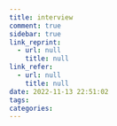 ```yaml
---
title: interview
comment: true
sidebar: true
link_reprint:
  - url: null
    title: null
link_refer:
  - url: null
    title: null
date: 2022-11-13 22:51:02
tags:
categories:
---
```

